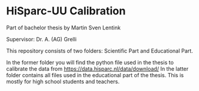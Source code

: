 # HiSparc-UU Calibration
Part of bachelor thesis by Martin Sven Lentink

Supervisor: Dr. A. (AG) Grelli

This repository consists of two folders: Scientific Part and Educational Part. 

In the former folder you will find the python file used in the thesis to calibrate the data from https://data.hisparc.nl/data/download/
In the latter folder contains all files used in the educational part of the thesis. This is mostly for high school students and teachers.
